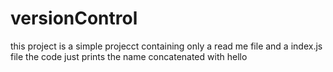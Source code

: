 # versionControl

this project is a simple projecct containing only a read me file and a index.js file 
the code just prints the name concatenated with hello
